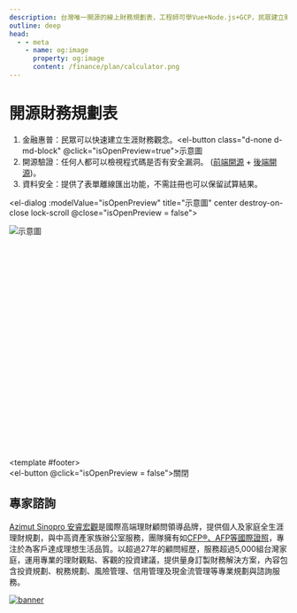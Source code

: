 ```yaml
---
description: 台灣唯一開源的線上財務規劃表，工程師可學Vue+Node.js+GCP，民眾建立財務觀念，並提供回饋意見。
outline: deep
head:
  - - meta
    - name: og:image
      property: og:image
      content: /finance/plan/calculator.png
---
```

<!-- https://vitepress.dev/reference/frontmatter-config#head -->

# 開源財務規劃表

1. 金融惠普：民眾可以快速建立生涯財務觀念。<el-button class="d-none d-md-block" @click="isOpenPreview=true">示意圖</el-button>
2. 開源驗證：任何人都可以檢視程式碼是否有安全漏洞。 (<a href="https://github.com/Chuiantw1212/econ-sense-vitepress" target="_blank">前端開源</a> + <a href="https://github.com/Chuiantw1212/econ-sense-ap-hyper-express" target="_blank">後端開源</a>)。
3. 資料安全：提供了表單離線匯出功能，不需註冊也可以保留試算結果。


<el-dialog :modelValue="isOpenPreview" title="示意圖" center destroy-on-close lock-scroll
    @close="isOpenPreview = false">
    <div class="preview__div">
      <img class="div__image" src="https://storage.googleapis.com/public.econ-sense.com/finance/plan/%E7%A4%BA%E6%84%8F%E5%9C%96.webp" alt="示意圖"></img>
    </div>
    <template #footer>
      <div class="dialog-footer">
        <el-button @click="isOpenPreview = false">關閉</el-button>
      </div>
    </template>
</el-dialog>

<Calculator></Calculator>

## 專家諮詢

<a href="https://www.azsinopro.com.tw/reservation/" target="_blank">Azimut Sinopro 安睿宏觀</a>是國際高端理財顧問領導品牌，提供個人及家庭全生涯理財規劃，與中高資產家族辦公室服務，團隊擁有如<a href="https://www.fpat.org.tw/Certification/List" target="_blank">CFP®、AFP等國際證照</a>，專注於為客戶達成理想生活品質。以超過27年的顧問經歷，服務超過5,000組台灣家庭，運用專業的理財觀點、客觀的投資建議，提供量身訂製財務解決方案，內容包含投資規劃、稅務規劃、風險管理、信用管理及現金流管理等專業規劃與諮詢服務。

<a href="https://www.azsinopro.com.tw/reservation/" target="_blank">
  <img src="/finance/plan/Group175.png" alt=banner>
</a>

<script setup>
import { ref } from 'vue'
import Calculator from './components/calculator/index.vue'
const isOpenPreview = ref(false)
</script>
<style lang="scss" scoped>
.preview__div {
  height: 420px;
  overflow-y: auto;
  .div__image {
    margin: auto;
  }
}
</style>
